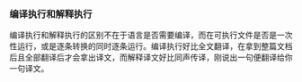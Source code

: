 ### 编译执行和解释执行
编译执行和解释执行的区别不在于语言是否需要编译，而在可执行文件是否是一次性运行，或是逐条转换的同时逐条运行。编译执行好比全文翻译，在拿到整篇文档后且全部翻译后才会拿出译文，而解释译文好比同声传译，刚说出一句便翻译给你一句译文。
